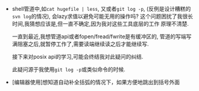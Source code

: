 
* shell管道中,如`cat hugefile | less`, 又或者`git log -p`,
  (反例是设计糟糕的`svn log`的情况), 会lazy求值以避免可能无用的操作吗?
  这个问题困扰了我很长时间,我猜想应该是,但一直不确定,因为我对这些工具底层的工作
  原理不清楚.

  一直到最近,我想管道api或者fopen/fread/fwrite是有缓冲区的,
  管道的写端写满阻塞之后,就暂停工作了,需要读端继续读之后才能继续写.
  
  接下来对posix api的学习,可能会终结我对此疑问的纠结.

  此疑问源于我使用`git log -p`或类似命令的时候.


* [编辑器使用]想知道自动补全括弧的情况下，如果方便地跳出到括号外面

